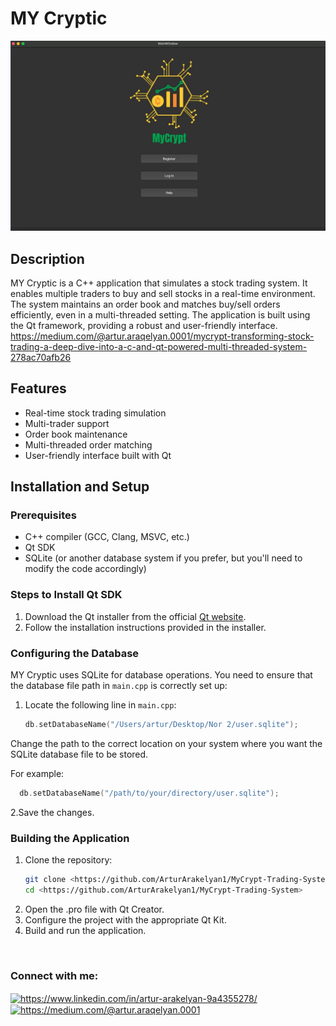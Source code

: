 
# MY Cryptic

![Example Image](./Images/preview2.webp)
## Description
MY Cryptic is a C++ application that simulates a stock trading system. It enables multiple traders to buy and sell stocks in a real-time environment. The system maintains an order book and matches buy/sell orders efficiently, even in a multi-threaded setting. The application is built using the Qt framework, providing a robust and user-friendly interface.
https://medium.com/@artur.araqelyan.0001/mycrypt-transforming-stock-trading-a-deep-dive-into-a-c-and-qt-powered-multi-threaded-system-278ac70afb26

## Features
- Real-time stock trading simulation
- Multi-trader support
- Order book maintenance
- Multi-threaded order matching
- User-friendly interface built with Qt

## Installation and Setup

### Prerequisites
- C++ compiler (GCC, Clang, MSVC, etc.)
- Qt SDK
- SQLite (or another database system if you prefer, but you'll need to modify the code accordingly)

### Steps to Install Qt SDK
1. Download the Qt installer from the official [Qt website](https://www.qt.io/download).
2. Follow the installation instructions provided in the installer.

### Configuring the Database
MY Cryptic uses SQLite for database operations. You need to ensure that the database file path in `main.cpp` is correctly set up:

1. Locate the following line in `main.cpp`:

   ```cpp
   db.setDatabaseName("/Users/artur/Desktop/Nor 2/user.sqlite");
   
Change the path to the correct location on your system where you want the SQLite database file to be stored.

For example:
 ```cpp
   db.setDatabaseName("/path/to/your/directory/user.sqlite");
```
2.Save the changes.

### Building the Application
1. Clone the repository:
   ```sh
   git clone <https://github.com/ArturArakelyan1/MyCrypt-Trading-System>
   cd <https://github.com/ArturArakelyan1/MyCrypt-Trading-System>

  2. Open the .pro file with Qt Creator.
  3. Configure the project with the appropriate Qt Kit.
  4. Build and run the application.
<p>&nbsp</p>

<h3 align="left">Connect with me:</h3>
<p align="left">
<a href="https://www.linkedin.com/in/artur-arakelyan-9a4355278/" target="blank"><img align="center" src="https://raw.githubusercontent.com/rahuldkjain/github-profile-readme-generator/master/src/images/icons/Social/linked-in-alt.svg" alt="https://www.linkedin.com/in/artur-arakelyan-9a4355278/" height="30" width="40" /></a>
<a href="https://medium.com/@artur.araqelyan.0001" target="blank"><img align="center" src="https://raw.githubusercontent.com/rahuldkjain/github-profile-readme-generator/master/src/images/icons/Social/medium.svg" alt="https://medium.com/@artur.araqelyan.0001" height="30" width="40" /></a>
</p>
<p></p>
